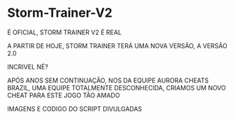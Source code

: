 # Storm-Trainer-V2
É OFICIAL, STORM TRAINER V2 É REAL


A PARTIR DE HOJE, STORM TRAINER TERÁ UMA NOVA VERSÃO, A VERSÃO 2.0

INCRIVEL NÉ?

APÓS ANOS SEM CONTINUAÇÃO, NOS DA EQUIPE AURORA CHEATS BRAZIL, UMA EQUIPE TOTALMENTE DESCONHECIDA, CRIAMOS UM NOVO CHEAT PARA ESTE JOGO TÃO AMADO

IMAGENS E CODIGO DO SCRIPT DIVULGADAS
